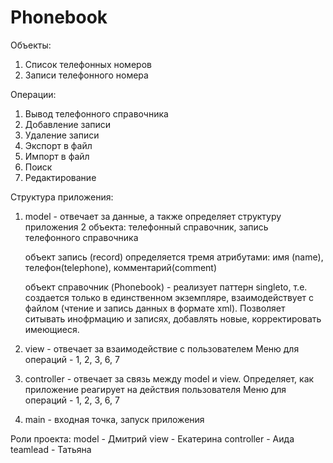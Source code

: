 # Phonebook
Объекты:
1. Список телефонных номеров
2. Записи телефонного номера

Операции:
1. Вывод телефонного справочника
2. Добавление записи
3. Удаление записи
4. Экспорт в файл
5. Импорт в файл
6. Поиск
7. Редактирование

Структура приложения:

1. model - отвечает за данные, а также определяет структуру приложения
    2 объекта: телефонный справочник, запись телефонного справочника

    объект запись (record) определяется тремя атрибутами: имя (name), телефон(telephone), комментарий(comment)

    объект справочник (Phonebook) - реализует паттерн singleto, т.е. создается только в единственном экземпляре,
    взаимодействует с файлом (чтение и запись данных в формате xml). Позволяет ситывать инофрмацию и записях, добавлять новые,
    корректировать имеющиеся.


2. view - отвечает за взаимодействие с пользователем
    Меню для операций - 1, 2, 3, 6, 7

3. controller - отвечает за связь между model и view. Определяет, как приложение реагирует на действия пользователя
    Меню для операций - 1, 2, 3, 6, 7

4. main - входная точка, запуск приложения

Роли проекта:
   model - Дмитрий
   view - Екатерина
   controller - Аида
   teamlead - Татьяна